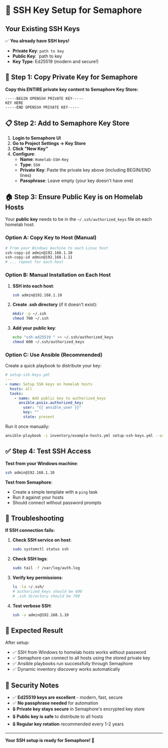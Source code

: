 # 🔑 SSH Key Setup for Semaphore

## Your Existing SSH Keys

✅ **You already have SSH keys!**

- **Private Key**: `path to key`
- **Public Key**: `path to key
- **Key Type**: Ed25519 (modern and secure!)

## 🔐 Step 1: Copy Private Key for Semaphore

**Copy this ENTIRE private key content to Semaphore Key Store:**

```
-----BEGIN OPENSSH PRIVATE KEY-----
KEY HERE
-----END OPENSSH PRIVATE KEY-----
```

## 📋 Step 2: Add to Semaphore Key Store

1. **Login to Semaphore UI**
2. **Go to Project Settings → Key Store**
3. **Click "New Key"**
4. **Configure**:
   - **Name**: `Homelab-SSH-Key`
   - **Type**: `SSH`
   - **Private Key**: Paste the private key above (including BEGIN/END lines)
   - **Passphrase**: Leave empty (your key doesn't have one)

## 🏠 Step 3: Ensure Public Key is on Homelab Hosts

Your **public key** needs to be in the `~/.ssh/authorized_keys` file on each homelab host:

### Option A: Copy Key to Host (Manual)

```bash
# From your Windows machine to each Linux host
ssh-copy-id admin@192.168.1.10
ssh-copy-id admin@192.168.1.11
# ... repeat for each host
```

### Option B: Manual Installation on Each Host

1. **SSH into each host**:

   ```bash
   ssh admin@192.168.1.10
   ```

2. **Create .ssh directory** (if it doesn't exist):

   ```bash
   mkdir -p ~/.ssh
   chmod 700 ~/.ssh
   ```

3. **Add your public key**:
   ```bash
   echo "ssh-ed25519 " >> ~/.ssh/authorized_keys
   chmod 600 ~/.ssh/authorized_keys
   ```

### Option C: Use Ansible (Recommended)

Create a quick playbook to distribute your key:

```yaml
# setup-ssh-keys.yml
---
- name: Setup SSH keys on homelab hosts
  hosts: all
  tasks:
    - name: Add public key to authorized_keys
      ansible.posix.authorized_key:
        user: "{{ ansible_user }}"
        key: ""
        state: present
```

Run it once manually:

```bash
ansible-playbook -i inventory/example-hosts.yml setup-ssh-keys.yml --ask-pass
```

## ✅ Step 4: Test SSH Access

**Test from your Windows machine**:

```bash
ssh admin@192.168.1.10
```

**Test from Semaphore**:

- Create a simple template with a `ping` task
- Run it against your hosts
- Should connect without password prompts

## 🔧 Troubleshooting

**If SSH connection fails:**

1. **Check SSH service on host**:

   ```bash
   sudo systemctl status ssh
   ```

2. **Check SSH logs**:

   ```bash
   sudo tail -f /var/log/auth.log
   ```

3. **Verify key permissions**:

   ```bash
   ls -la ~/.ssh/
   # authorized_keys should be 600
   # .ssh directory should be 700
   ```

4. **Test verbose SSH**:
   ```bash
   ssh -v admin@192.168.1.10
   ```

## 🎯 Expected Result

After setup:

- ✅ SSH from Windows to homelab hosts works without password
- ✅ Semaphore can connect to all hosts using the stored private key
- ✅ Ansible playbooks run successfully through Semaphore
- ✅ Dynamic inventory discovery works automatically

## 🔐 Security Notes

- ✅ **Ed25519 keys are excellent** - modern, fast, secure
- ✅ **No passphrase needed** for automation
- 🔒 **Private key stays secure** in Semaphore's encrypted key store
- 🔒 **Public key is safe** to distribute to all hosts
- 🔒 **Regular key rotation** recommended every 1-2 years

---

**Your SSH setup is ready for Semaphore! 🚀**
